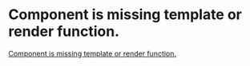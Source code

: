 # Component is missing template or render function.
[Component is missing template or render function.](https://aiwithcloud.com/2022/09/19/component_is_missing_template_or_render_function-2/)